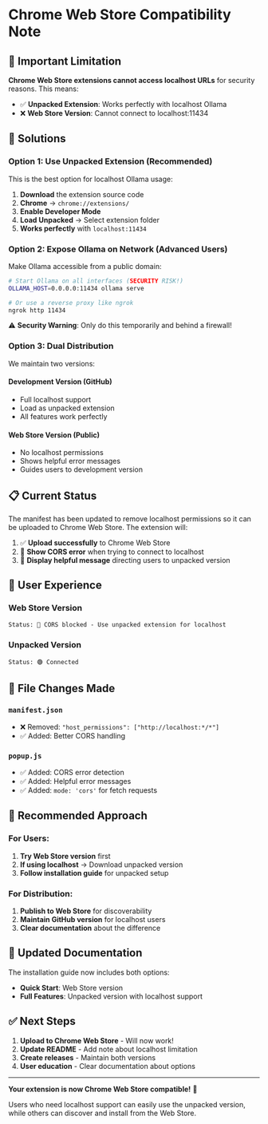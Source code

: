 # Chrome Web Store Compatibility Note

## 🚨 Important Limitation

**Chrome Web Store extensions cannot access localhost URLs** for security reasons. This means:

- ✅ **Unpacked Extension**: Works perfectly with localhost Ollama
- ❌ **Web Store Version**: Cannot connect to localhost:11434

## 🔧 Solutions

### Option 1: Use Unpacked Extension (Recommended)
This is the best option for localhost Ollama usage:

1. **Download** the extension source code
2. **Chrome** → `chrome://extensions/`
3. **Enable Developer Mode**
4. **Load Unpacked** → Select extension folder
5. **Works perfectly** with `localhost:11434`

### Option 2: Expose Ollama on Network (Advanced Users)
Make Ollama accessible from a public domain:

```bash
# Start Ollama on all interfaces (SECURITY RISK!)
OLLAMA_HOST=0.0.0.0:11434 ollama serve

# Or use a reverse proxy like ngrok
ngrok http 11434
```

⚠️ **Security Warning**: Only do this temporarily and behind a firewall!

### Option 3: Dual Distribution
We maintain two versions:

#### **Development Version** (GitHub)
- Full localhost support
- Load as unpacked extension
- All features work perfectly

#### **Web Store Version** (Public)
- No localhost permissions
- Shows helpful error messages
- Guides users to development version

## 📋 Current Status

The manifest has been updated to remove localhost permissions so it can be uploaded to Chrome Web Store. The extension will:

1. ✅ **Upload successfully** to Chrome Web Store
2. 🔄 **Show CORS error** when trying to connect to localhost
3. 📝 **Display helpful message** directing users to unpacked version

## 🎯 User Experience

### Web Store Version
```
Status: 🔴 CORS blocked - Use unpacked extension for localhost
```

### Unpacked Version  
```
Status: 🟢 Connected
```

## 📁 File Changes Made

### `manifest.json`
- ❌ Removed: `"host_permissions": ["http://localhost:*/*"]`
- ✅ Added: Better CORS handling

### `popup.js`  
- ✅ Added: CORS error detection
- ✅ Added: Helpful error messages
- ✅ Added: `mode: 'cors'` for fetch requests

## 🚀 Recommended Approach

### For Users:
1. **Try Web Store version** first
2. **If using localhost** → Download unpacked version
3. **Follow installation guide** for unpacked setup

### For Distribution:
1. **Publish to Web Store** for discoverability
2. **Maintain GitHub version** for localhost users  
3. **Clear documentation** about the difference

## 📖 Updated Documentation

The installation guide now includes both options:

- **Quick Start**: Web Store version
- **Full Features**: Unpacked version with localhost support

## ✅ Next Steps

1. **Upload to Chrome Web Store** - Will now work!
2. **Update README** - Add note about localhost limitation
3. **Create releases** - Maintain both versions
4. **User education** - Clear documentation about options

---

**Your extension is now Chrome Web Store compatible!** 🎉

Users who need localhost support can easily use the unpacked version, while others can discover and install from the Web Store. 